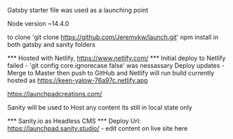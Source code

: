 Gatsby starter file was used as a launching point

 Node version ~14.4.0

to clone 'git clone https://github.com/Jeremykw/launch.git'
npm install in both gatsby and sanity folders
 

*** Hosted with Netlify, https://www.netlify.com/ ***
Initial deploy to Netlify failed - 'git config core.ignorecase false' was nessassary
Deploy updates - Merge to Master then push to GitHub and Netlify will run build
currently hosted as https://keen-yalow-76a97c.netlify.app

https://launchpadcreations.com/



Sanity will be used to Host any content its still in local state only

*** Sanity.io as Headless CMS ***
Deploy Url: https://launchpad.sanity.studio/ - edit content on live site here

